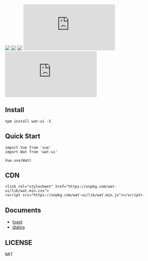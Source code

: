 ![](https://img.shields.io/npm/v/wat-ui.svg) ![](https://img.shields.io/badge/LICENSE-MIT-green.svg) ![](http://img.shields.io/npm/dm/wat-ui.svg) ![](http://img.badgesize.io/https://unpkg.com/wat-ui/dist/wat.min.js?compression=gzip&label=gzip%20size:%20js) ![](http://img.badgesize.io/https://unpkg.com/wat-ui/dist/wat.min.css?compression=gzip&label=gzip%20size:%20css)

## Install

```
npm install wat-ui -S
```

## Quick Start

```
import Vue from 'vue'
import Wat from 'wat-ui'

Vue.use(Wat)
```
## CDN

```
<link rel="stylesheet" href="https://unpkg.com/wat-ui/lib/wat.min.css">
<script src="https://unpkg.com/wat-ui/lib/wat.min.js"></script>
```


## Documents

- [toast](https://github.com/wclimb/wat/blob/master/docs/zh-CN/toast.md)
- [dialog](https://github.com/wclimb/wat/blob/master/docs/zh-CN/dialog.md)

## LICENSE
MIT